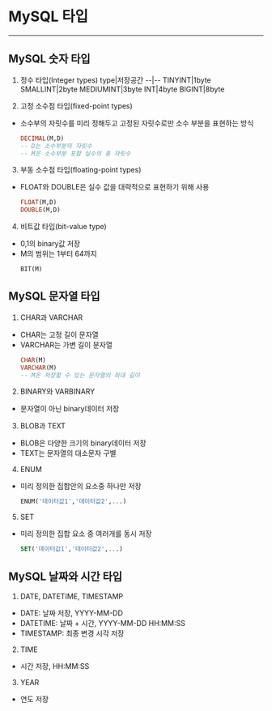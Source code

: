 # MySQL 타입
---

## MySQL 숫자 타입
1. 정수 타입(Integer types)
    type|저장공간
    --|--
    TINYINT|1byte
    SMALLINT|2byte
    MEDIUMINT|3byte
    INT|4byte
    BIGINT|8byte

2. 고정 소수점 타입(fixed-point types)
- 소수부의 자릿수를 미리 정해두고 고정된 자릿수로만 소수 부분을 표현하는 방식
    ```sql
    DECIMAL(M,D)
    -- D는 소수부분의 자릿수
    -- M은 소수부분 포함 실수의 총 자릿수
    ```

3. 부동 소수점 타입(floating-point types)
- FLOAT와 DOUBLE은 실수 값을 대략적으로 표현하기 위해 사용
    ```sql
    FLOAT(M,D)
    DOUBLE(M,D)
    ```

4. 비트값 타입(bit-value type)
- 0,1의 binary값 저장
- M의 범위는 1부터 64까지
    ```sql
    BIT(M)
    ```

## MySQL 문자열 타입
1. CHAR과 VARCHAR
- CHAR는 고정 길이 문자열
- VARCHAR는 가변 길이 문자열
    ```sql
    CHAR(M)
    VARCHAR(M)
    -- M은 저장할 수 있는 문자열의 최대 길이
    ```

2. BINARY와 VARBINARY
- 문자열이 아닌 binary데이터 저장

3. BLOB과 TEXT
- BLOB은 다양한 크기의 binary데이터 저장
- TEXT는 문자열의 대소문자 구별

4. ENUM
- 미리 정의한 집합안의 요소중 하나만 저장
    ```sql
    ENUM('데이터값1','데이터값2',...)
    ```

5. SET
- 미리 정의한 집합 요소 중 여러개를 동시 저장
    ```sql
    SET('데이터값1','데이터값2',...)
    ```

## MySQL 날짜와 시간 타입
1. DATE, DATETIME, TIMESTAMP
- DATE: 날짜 저장, YYYY-MM-DD
- DATETIME: 날짜 + 시간, YYYY-MM-DD HH:MM:SS
- TIMESTAMP: 최종 변경 시각 저장

2. TIME
- 시간 저장, HH:MM:SS

3. YEAR
- 연도 저장